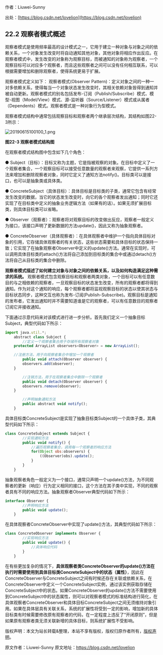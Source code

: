 

  
作者：Liuwei-Sunny

出处：[https://blog.csdn.net/lovelion](https://blog.csdn.net/lovelion)

## 22.2 观察者模式概述

观察者模式是使用频率最高的设计模式之一，它用于建立一种对象与对象之间的依赖关系，一个对象发生改变时将自动通知其他对象，其他对象将相应作出反应。在观察者模式中，发生改变的对象称为观察目标，而被通知的对象称为观察者，一个观察目标可以对应多个观察者，而且这些观察者之间可以没有任何相互联系，可以根据需要增加和删除观察者，使得系统更易于扩展。

观察者模式定义如下：
观察者模式(Observer Pattern)：定义对象之间的一种一对多依赖关系，使得每当一个对象状态发生改变时，其相关依赖对象皆得到通知并被自动更新。观察者模式的别名包括发布-订阅（Publish/Subscribe）模式、模型-视图（Model/View）模式、源-监听器（Source/Listener）模式或从属者（Dependents）模式。观察者模式是一种对象行为型模式。

观察者模式结构中通常包括观察目标和观察者两个继承层次结构，其结构如图22-3所示：

![20190615100100_1.png](https://gitee.com/hezhiyuan007/java-study/raw/master/images/DesignMode2/cc0a8bf5-8cc7-47c6-abf3-1a100b09603a.png)

**图22-3 观察者模式结构图**

在观察者模式结构图中包含如下几个角色：

● Subject（目标）：目标又称为主题，它是指被观察的对象。在目标中定义了一个观察者集合，一个观察目标可以接受任意数量的观察者来观察，它提供一系列方法来增加和删除观察者对象，同时它定义了通知方法notify()。目标类可以是接口，也可以是抽象类或具体类。

● ConcreteSubject（具体目标）：具体目标是目标类的子类，通常它包含有经常发生改变的数据，当它的状态发生改变时，向它的各个观察者发出通知；同时它还实现了在目标类中定义的抽象业务逻辑方法（如果有的话）。如果无须扩展目标类，则具体目标类可以省略。

● Observer（观察者）：观察者将对观察目标的改变做出反应，观察者一般定义为接口，该接口声明了更新数据的方法update()，因此又称为抽象观察者。

● ConcreteObserver（具体观察者）：在具体观察者中维护一个指向具体目标对象的引用，它存储具体观察者的有关状态，这些状态需要和具体目标的状态保持一致；它实现了在抽象观察者Observer中定义的update()方法。通常在实现时，可以调用具体目标类的attach()方法将自己添加到目标类的集合中或通过detach()方法将自己从目标类的集合中删除。

**观察者模式描述了如何建立对象与对象之间的依赖关系，以及如何构造满足这种需求的系统。** 观察者模式包含观察目标和观察者两类对象，一个目标可以有任意数目的与之相依赖的观察者，一旦观察目标的状态发生改变，所有的观察者都将得到通知。作为对这个通知的响应，每个观察者都将监视观察目标的状态以使其状态与目标状态同步，这种交互也称为发布-订阅(Publish-Subscribe)。观察目标是通知的发布者，它发出通知时并不需要知道谁是它的观察者，可以有任意数目的观察者订阅它并接收通知。

下面通过示意代码来对该模式进行进一步分析。首先我们定义一个抽象目标Subject，典型代码如下所示：

```js 
import java.util.*;
    abstract class Subject {
        //定义一个观察者集合用于存储所有观察者对象
    protected ArrayList observers<Observer> = new ArrayList();

    //注册方法，用于向观察者集合中增加一个观察者
        public void attach(Observer observer) {
        observers.add(observer);
    }

        //注销方法，用于在观察者集合中删除一个观察者
        public void detach(Observer observer) {
        observers.remove(observer);
    }

        //声明抽象通知方法
        public abstract void notify();
    }
```

具体目标类ConcreteSubject是实现了抽象目标类Subject的一个具体子类，其典型代码如下所示：


```js 
class ConcreteSubject extends Subject {
        //实现通知方法
        public void notify() {
            //遍历观察者集合，调用每一个观察者的响应方法
            for(Object obs:observers) {
                ((Observer)obs).update();
            }
        }
    }
```

抽象观察者角色一般定义为一个接口，通常只声明一个update()方法，为不同观察者的更新（响应）行为定义相同的接口，这个方法在其子类中实现，不同的观察者具有不同的响应方法。抽象观察者Observer典型代码如下所示：


```js 
interface Observer {
        //声明响应方法
        public void update();
    }
```

在具体观察者ConcreteObserver中实现了update()方法，其典型代码如下所示：


```js 
class ConcreteObserver implements Observer {
        //实现响应方法
        public void update() {
            //具体响应代码
        }
    }
```

在有些更加复杂的情况下，**具体观察者类ConcreteObserver的update()方法在执行时需要使用到具体目标类ConcreteSubject中的状态（属性）**，因此在ConcreteObserver与ConcreteSubject之间有时候还存在关联或依赖关系，在ConcreteObserver中定义一个ConcreteSubject实例，通过该实例获取存储在ConcreteSubject中的状态。如果ConcreteObserver的update()方法不需要使用到ConcreteSubject中的状态属性，则可以对观察者模式的标准结构进行简化，在具体观察者ConcreteObserver和具体目标ConcreteSubject之间无须维持对象引用。如果在具体层具有关联关系，系统的扩展性将受到一定的影响，增加新的具体目标类有时候需要修改原有观察者的代码，在一定程度上违反了“开闭原则”，但是如果原有观察者类无须关联新增的具体目标，则系统扩展性不受影响。

版权声明：本文为站长转载&整理，本站不享有版权，版权归原作者所有，[版权声明](https://gitee.com/hezhiyuan007/java-notes/raw/master/disclaimer.md)。




原文作者：Liuwei-Sunny 原文地址：https://blog.csdn.net/lovelion